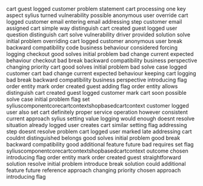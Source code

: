 cart guest logged customer problem statement cart processing one key aspect sylius turned vulnerability possible anonymous user override cart logged customer email entering email addressing step customer email assigned cart simple way distinguish cart created guest logged user question distinguish cart solve vulnerability driver provided solution solve initial problem overriding cart logged customer anonymous user break backward compatibility code business behaviour considered forcing logging checkout good solves initial problem bad change current expected behaviour checkout bad break backward compatibility business perspective changing priority cart good solves initial problem bad solve case logged customer cart bad change current expected behaviour keeping cart logging bad break backward compatibility business perspective introducing flag order entity mark order created guest adding flag order entity allows distinguish cart created guest logged customer mark cart soon possible solve case initial problem flag set syliuscomponentcorecartcontextshopbasedcartcontext customer logged user also set cart definitely proper service operation however consistent current approach sylius setting value logging would enough doesnt resolve situation already logged user creates cart similar setting flag addressing step doesnt resolve problem cart logged user marked late addressing cart couldnt distinguished belongs good solves initial problem good break backward compatibility good additional feature future bad requires set flag syliuscomponentcorecartcontextshopbasedcartcontext outcome chosen introducing flag order entity mark order created guest straightforward solution resolve initial problem introduce break solution could additional feature future reference approach changing priority chosen approach introducing flag